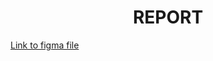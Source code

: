 # <div align="center">REPORT</div>
[Link to figma file](https://www.figma.com/file/joUrw9WyGQRKJj09HJGsYb/TSG-Hackathon)